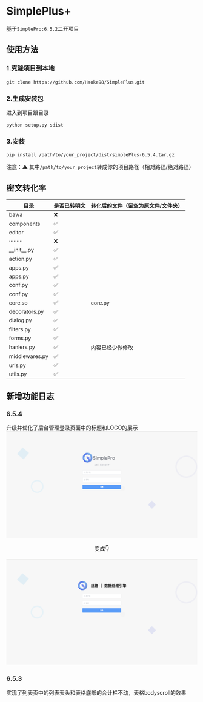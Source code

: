 # SimplePlus+
基于`SimplePro:6.5.2`二开项目
## 使用方法
### 1.克隆项目到本地
```shell
git clone https://github.com/Haoke98/SimplePlus.git
```
### 2.生成安装包
进入到项目跟目录

```shell
python setup.py sdist 
```

### 3.安装

```shell
pip install /path/to/your_project/dist/simplePlus-6.5.4.tar.gz
```

注意：⚠️ 其中`/path/to/your_project`转成你的项目路径（相对路径/绝对路径）

## 密文转化率

| 目录              | 是否已转明文 | 转化后的文件（留空为原文件/文件夹） |
|-----------------|--------|--------------------|
| bawa            | ❌      |
| components      | ✅      |
| editor          | ✅      |
| ·········       | ❌      |
| \_\_init\_\_.py | ✅      |
| action.py       | ✅      |
| apps.py         | ✅      |
| apps.py         | ✅      |
| conf.py         | ✅      |
| conf.py         | ✅      |
| core.so         | ✅      | core.py
| decorators.py   | ✅      |
| dialog.py       | ✅      |
| filters.py      | ✅      |
| forms.py        | ✅      |
| hanlers.py      | ✅      | 内容已经少做修改
| middlewares.py  | ✅      |
| urls.py         | ✅      |
| utils.py        | ✅      |

## 新增功能日志

### 6.5.4

升级并优化了后台管理登录页面中的标题和LOGO的展示
![](assets/截屏2023-10-07%2005.15.43.png)
<center>变成👇</center>

![](assets/截屏2023-10-07%2005.04.21.png)

### 6.5.3

实现了列表页中的列表表头和表格底部的合计栏不动，表格bodyscroll的效果